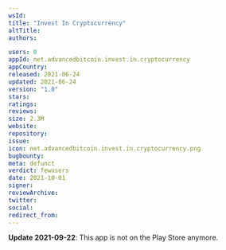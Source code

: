 ```yaml
---
wsId: 
title: "Invest In Cryptocurrency"
altTitle: 
authors:

users: 0
appId: net.advancedbitcoin.invest.in.cryptocurrency
appCountry: 
released: 2021-06-24
updated: 2021-06-24
version: "1.0"
stars: 
ratings: 
reviews: 
size: 2.3M
website: 
repository: 
issue: 
icon: net.advancedbitcoin.invest.in.cryptocurrency.png
bugbounty: 
meta: defunct
verdict: fewusers
date: 2021-10-01
signer: 
reviewArchive:
twitter: 
social:
redirect_from:
---
```


**Update 2021-09-22**: This app is not on the Play Store anymore.
